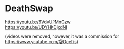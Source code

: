 # DeathSwap

https://youtu.be/6VdvUPMnGzw <br>
https://youtu.be/UDYHKDjxdNI

(videos were removed, however, it was a commission for https://www.youtube.com/@OceTis)
